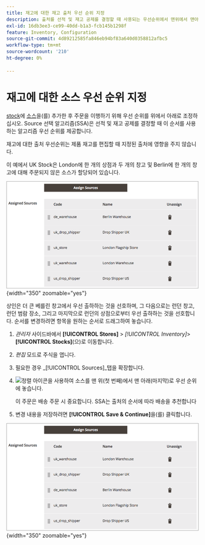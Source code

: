```yaml
---
title: 재고에 대한 재고 출처 우선 순위 지정
description: 출처를 선적 및 재고 공제를 결정할 때 사용되는 우선순위에서 맨위에서 맨아래로 정렬하는 방법에 대해 알아봅니다.
exl-id: 16db3ee3-ce99-40dd-b1a3-fcb145b1298f
feature: Inventory, Configuration
source-git-commit: 4d89212585fa846eb94bf83a640d0358812afbc5
workflow-type: tm+mt
source-wordcount: '210'
ht-degree: 0%

---
```


# 재고에 대한 소스 우선 순위 지정

[stock](stocks-manage.md)에 [소스](sources-manage.md)을(를) 추가한 후 주문을 이행하기 위해 우선 순위를 위에서 아래로 조정하십시오. Source 선택 알고리즘(SSA)은 선적 및 재고 공제를 결정할 때 이 순서를 사용하는 알고리즘 우선 순위를 제공합니다.

재고에 대한 출처 우선순위는 제품 재고를 편집할 때 지정된 출처에 영향을 주지 않습니다.

이 예에서 UK Stock은 London에 한 개의 상점과 두 개의 창고 및 Berlin에 한 개의 창고에 대해 주문되지 않은 소스가 할당되어 있습니다.

![우선 순위 지정 전 Source 순서](assets/inventory-priority-before.png){width="350" zoomable="yes"}

상인은 더 큰 베를린 창고에서 우선 출하하는 것을 선호하며, 그 다음으로는 런던 창고, 런던 범람 장소, 그리고 마지막으로 런던의 상점으로부터 우선 출하하는 것을 선호합니다. 순서를 변경하려면 항목을 원하는 순서로 드래그하여 놓습니다.

1. _관리자_ 사이드바에서 **[!UICONTROL Stores]** > _[!UICONTROL Inventory]_>**[!UICONTROL Stocks]**(으)로 이동합니다.

1. _편집_ 모드로 주식을 엽니다.

1. 필요한 경우 _[!UICONTROL Sources]_탭을 확장합니다.

1. ![정렬 아이콘](assets/icon-sort.png)을 사용하여 소스를 맨 위(첫 번째)에서 맨 아래(마지막)로 우선 순위에 놓습니다.

   이 주문은 배송 주문 시 중요합니다. SSA는 출처의 순서에 따라 배송을 추천합니다

1. 변경 내용을 저장하려면 **[!UICONTROL Save & Continue]**&#x200B;을(를) 클릭합니다.

![우선 순위 지정 후 Source 순서](assets/inventory-stock-priority-after.png){width="350" zoomable="yes"}
